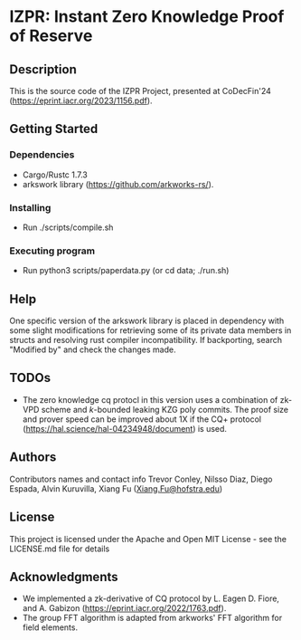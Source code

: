 # IZPR: Instant Zero Knowledge Proof of Reserve 

## Description
This is the source code of the IZPR Project,
presented at CoDecFin'24 (https://eprint.iacr.org/2023/1156.pdf).


## Getting Started

### Dependencies

* Cargo/Rustc 1.7.3
* arkswork library (https://github.com/arkworks-rs/).

### Installing

* Run ./scripts/compile.sh

### Executing program

* Run python3 scripts/paperdata.py (or cd data; ./run.sh)


## Help
One specific version of the arkswork library is placed
in dependency with some slight modifications for 
retrieving some of its private data members in structs
and resolving rust compiler incompatibility. If 
backporting, search "Modified by" and check the changes made.

## TODOs
* The zero knowledge cq protocl in this version uses a combination
of zk-VPD scheme and $k$-bounded leaking KZG poly commits.
The proof size and prover speed can be improved about 1X
if the CQ+ protocol (https://hal.science/hal-04234948/document) is used.



## Authors

Contributors names and contact info
Trevor Conley, Nilsso Diaz, Diego Espada, Alvin Kuruvilla, Xiang
Fu (Xiang.Fu@hofstra.edu)


## License

This project is licensed under the Apache and Open MIT License - see the LICENSE.md file for details

## Acknowledgments

* We implemented a zk-derivative of CQ protocol by L. Eagen
D. Fiore, and A. Gabizon (https://eprint.iacr.org/2022/1763.pdf).
* The group FFT algorithm is adapted from arkworks' FFT algorithm
for field elements.
